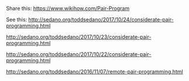 Share this: https://www.wikihow.com/Pair-Program

See this: http://sedano.org/toddsedano/2017/10/24/considerate-pair-programming.html

http://sedano.org/toddsedano/2017/10/23/considerate-pair-programming.html

http://sedano.org/toddsedano/2017/10/22/considerate-pair-programming.html

http://sedano.org/toddsedano/2016/11/07/remote-pair-programming.html